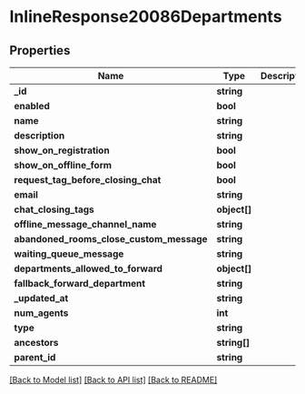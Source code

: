 # InlineResponse20086Departments

## Properties
Name | Type | Description | Notes
------------ | ------------- | ------------- | -------------
**_id** | **string** |  | [optional] 
**enabled** | **bool** |  | [optional] 
**name** | **string** |  | [optional] 
**description** | **string** |  | [optional] 
**show_on_registration** | **bool** |  | [optional] 
**show_on_offline_form** | **bool** |  | [optional] 
**request_tag_before_closing_chat** | **bool** |  | [optional] 
**email** | **string** |  | [optional] 
**chat_closing_tags** | **object[]** |  | [optional] 
**offline_message_channel_name** | **string** |  | [optional] 
**abandoned_rooms_close_custom_message** | **string** |  | [optional] 
**waiting_queue_message** | **string** |  | [optional] 
**departments_allowed_to_forward** | **object[]** |  | [optional] 
**fallback_forward_department** | **string** |  | [optional] 
**_updated_at** | **string** |  | [optional] 
**num_agents** | **int** |  | [optional] 
**type** | **string** |  | [optional] 
**ancestors** | **string[]** |  | [optional] 
**parent_id** | **string** |  | [optional] 

[[Back to Model list]](../../README.md#documentation-for-models) [[Back to API list]](../../README.md#documentation-for-api-endpoints) [[Back to README]](../../README.md)

